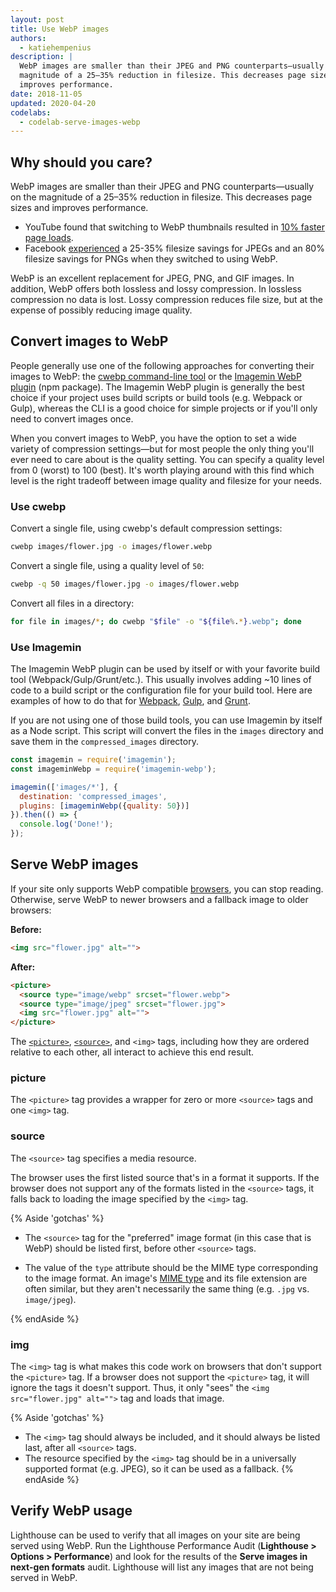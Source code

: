 ```yaml
---
layout: post
title: Use WebP images
authors:
  - katiehempenius
description: |
  WebP images are smaller than their JPEG and PNG counterparts—usually on the
  magnitude of a 25–35% reduction in filesize. This decreases page sizes and
  improves performance.
date: 2018-11-05
updated: 2020-04-20
codelabs:
  - codelab-serve-images-webp
---
```


## Why should you care?

WebP images are smaller than their JPEG and PNG counterparts—usually on the
magnitude of a 25–35% reduction in filesize. This decreases page sizes and
improves performance.

-  YouTube found that switching to WebP thumbnails resulted in [10%
    faster page loads](https://www.youtube.com/watch?v=rqXMwLbYEE4).
-  Facebook
    [experienced](https://code.fb.com/android/improving-facebook-on-android/) a
    25-35% filesize savings for JPEGs and an 80% filesize savings for PNGs when
    they switched to using WebP.

WebP is an excellent replacement for JPEG, PNG, and GIF images. In addition,
WebP offers both lossless and lossy compression. In lossless compression no data
is lost. Lossy compression reduces file size, but at the expense of possibly
reducing image quality.

## Convert images to WebP

People generally use one of the following approaches for converting their images
to WebP: the
[cwebp command-line tool](https://developers.google.com/speed/webp/docs/using)
or the [Imagemin WebP plugin](https://github.com/imagemin/imagemin-webp) (npm
package).
The Imagemin WebP plugin is generally the best choice if your project uses build
scripts or build tools (e.g. Webpack or Gulp), whereas the CLI is a good choice
for simple projects or if you'll only need to convert images once.

When you convert images to WebP, you have the option to set a wide variety of
compression settings—but for most people the only thing you'll ever need to
care about is the quality setting. You can specify a quality level from 0
(worst) to 100 (best). It's worth playing around with this find
which level is the right tradeoff between image quality and filesize for your
needs.

### Use cwebp

Convert a single file, using cwebp's default compression settings:

```bash
cwebp images/flower.jpg -o images/flower.webp
```

Convert a single file, using a quality level of `50`:

```bash
cwebp -q 50 images/flower.jpg -o images/flower.webp
```

Convert all files in a directory:

```bash
for file in images/*; do cwebp "$file" -o "${file%.*}.webp"; done
```

### Use Imagemin

The Imagemin WebP plugin can be used by itself or with your favorite build tool
(Webpack/Gulp/Grunt/etc.). This usually involves adding \~10 lines of code to a
build script or the configuration file for your build tool.
Here are examples of how to do that for
[Webpack](https://glitch.com/~webp-webpack),
[Gulp](https://glitch.com/~webp-gulp), and
[Grunt](https://glitch.com/~webp-grunt).

If you are not using one of those build tools, you can use Imagemin by itself as
a Node script. This script will convert the files in the `images` directory and
save them in the `compressed_images` directory.

```js
const imagemin = require('imagemin');
const imageminWebp = require('imagemin-webp');

imagemin(['images/*'], {
  destination: 'compressed_images',
  plugins: [imageminWebp({quality: 50})]
}).then(() => {
  console.log('Done!');
});
```

## Serve WebP images

If your site only supports WebP compatible
[browsers](https://caniuse.com/#search=webp), you can stop reading. Otherwise,
serve WebP to newer browsers and a fallback image to older browsers:

**Before:**
```html
<img src="flower.jpg" alt="">
```

**After:**
```html
<picture>
  <source type="image/webp" srcset="flower.webp">
  <source type="image/jpeg" srcset="flower.jpg">
  <img src="flower.jpg" alt="">
</picture>
```

The
[`<picture>`](https://developer.mozilla.org/en-US/docs/Web/HTML/Element/picture),
[`<source>`](https://developer.mozilla.org/en-US/docs/Web/HTML/Element/source),
and `<img>` tags, including how they are ordered relative to each other, all
interact to achieve this end result.

### picture

The `<picture>` tag provides a wrapper for zero or more `<source>` tags and one `<img>` tag.

### source

The `<source>` tag specifies a media resource.

The browser uses the first listed source that's in a format it supports. If the browser does not support any of the formats listed in the `<source>` tags, it falls back to loading the image specified by the `<img>` tag.

{% Aside 'gotchas' %}

- The `<source>` tag for the "preferred" image format (in this case that is WebP) should be listed first, before other `<source>` tags.

- The value of the `type` attribute should be the MIME type corresponding to the image format. An image's [MIME type](https://developer.mozilla.org/en-US/docs/Web/HTTP/Basics_of_HTTP/MIME_types/Complete_list_of_MIME_types) and its file extension are often similar, but they aren't necessarily the same thing (e.g. `.jpg` vs. `image/jpeg`).

{% endAside %}

### img

The `<img>` tag is what makes this code work on browsers
that don't support the `<picture>` tag.
If a browser does not support the `<picture>` tag, it will
ignore the tags it doesn't support. Thus, it only "sees" the
`<img src="flower.jpg" alt="">` tag and loads that image.

{% Aside 'gotchas' %}
- The `<img>` tag should always be included, and it should always be listed last, after all `<source>` tags.
- The resource specified by the `<img>` tag should be in a universally supported format (e.g. JPEG), so it can be used as a fallback.
{% endAside %}

## Verify WebP usage

Lighthouse can be used to verify that all images on your site are being served
using WebP. Run the Lighthouse Performance Audit (**Lighthouse > Options >
Performance**) and look for the results of the **Serve images in next-gen
formats** audit. Lighthouse will list any images that are not being served in
WebP.
